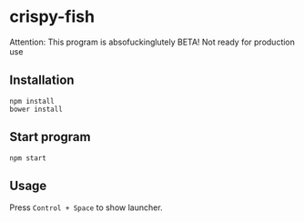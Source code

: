 # crispy-fish

Attention: This program is absofuckinglutely BETA! Not ready for production use

## Installation
```shell
npm install
bower install
```

## Start program
```shell
npm start
```

## Usage
Press `Control + Space` to show launcher.
